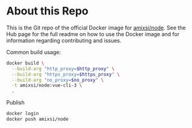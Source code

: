 # About this Repo

This is the Git repo of the official Docker image for [amixsi/node](https://hub.docker.com/r/amixsi/node/).
See the Hub page for the full readme on how to use the Docker image and for information regarding contributing and issues.

Common build usage:

```bash
docker build \
  --build-arg "http_proxy=$http_proxy" \
  --build-arg "https_proxy=$https_proxy" \
  --build-arg "no_proxy=$no_proxy" \
  -t amixsi/node:vue-cli-3 \
  .
```

Publish

```bash
docker login
docker push amixsi/node
```